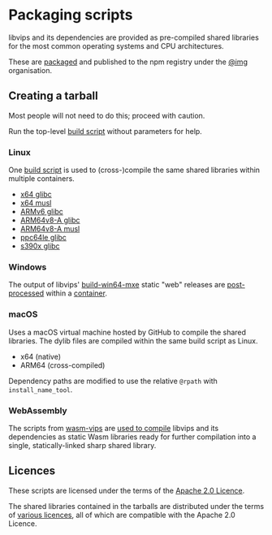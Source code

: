 # Packaging scripts

libvips and its dependencies are provided as pre-compiled shared libraries
for the most common operating systems and CPU architectures.

These are [packaged](npm) and published to the npm registry under the
[@img](https://www.npmjs.com/org/img) organisation.

## Creating a tarball

Most people will not need to do this; proceed with caution.

Run the top-level [build script](build.sh) without parameters for help.

### Linux

One [build script](build/posix.sh) is used to (cross-)compile
the same shared libraries within multiple containers.

* [x64 glibc](platforms/linux-x64/Dockerfile)
* [x64 musl](platforms/linuxmusl-x64/Dockerfile)
* [ARMv6 glibc](platforms/linux-armv6/Dockerfile)
* [ARM64v8-A glibc](platforms/linux-arm64v8/Dockerfile)
* [ARM64v8-A musl](platforms/linuxmusl-arm64v8/Dockerfile)
* [ppc64le glibc](platforms/linux-ppc64le/Dockerfile)
* [s390x glibc](platforms/linux-s390x/Dockerfile)

### Windows

The output of libvips' [build-win64-mxe](https://github.com/libvips/build-win64-mxe)
static "web" releases are [post-processed](build/win.sh) within a [container](platforms/win32/Dockerfile).

### macOS

Uses a macOS virtual machine hosted by GitHub to compile the shared libraries.
The dylib files are compiled within the same build script as Linux.

* x64 (native)
* ARM64 (cross-compiled)

Dependency paths are modified to use the relative `@rpath` with `install_name_tool`.

### WebAssembly

The scripts from [wasm-vips](https://github.com/kleisauke/wasm-vips)
are [used to compile](build/wasm.sh) libvips and its dependencies
as static Wasm libraries ready for further compilation into a single,
statically-linked sharp shared library.

## Licences

These scripts are licensed under the terms of the [Apache 2.0 Licence](LICENSE).

The shared libraries contained in the tarballs are distributed under
the terms of [various licences](THIRD-PARTY-NOTICES.md), all of which
are compatible with the Apache 2.0 Licence.
